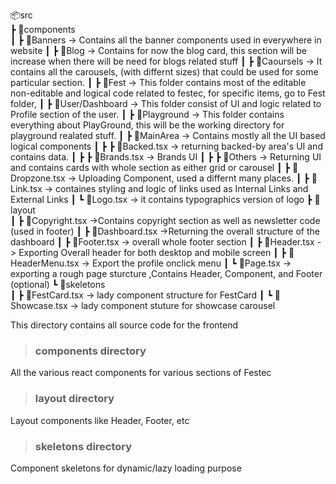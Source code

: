 📦src  
┣ 📂components  
┃ ┣ 📂Banners -> Contains all the banner components used in everywhere in website
┃ ┣ 📂Blog -> Contains for now the blog card, this section will be increase when there will be need for blogs related stuff
┃ ┣ 📂Caoursels -> It contains all the carousels, (with differnt sizes) that could be used for some particular section.
┃ ┣ 📂Fest -> This folder contains most of the editable non-editable and logical code related to festec, for specific items, go to Fest folder,
┃ ┣ 📂User/Dashboard -> This folder consist of UI and logic related to Profile section of the user.
┃ ┣ 📂Playground -> This folder contains everything about PlayGround, this will be the working directory for playground realated stuff.
┃ ┣ 📂MainArea -> Contains mostly all the UI based logical components
┃ ┣  ┣ 📜Backed.tsx -> returning backed-by area's UI and contains data.
┃ ┣  ┣ 📜Brands.tsx -> Brands UI
┃ ┣  ┣ 📜Others -> Returning UI and contains cards with whole section as either grid or carousel
┃ ┣ 📜Dropzone.tsx  -> Uploading Component, used a differnt many places.
┃ ┣ 📜Link.tsx  -> containes styling and logic of links used as Internal Links and External Links
┃ ┗ 📜Logo.tsx  -> it contains typographics version of logo
┣ 📂layout  
┃ ┣ 📜Copyright.tsx  ->Contains copyright section as well as newsletter code (used in footer)
┃ ┣ 📜Dashboard.tsx  ->Returning the overall structure of the dashboard
┃ ┣ 📜Footer.tsx  -> overall whole footer section
┃ ┣ 📜Header.tsx  -> Exporting Overall header for both desktop and mobile screen
┃ ┣ 📜HeaderMenu.tsx  -> Export the profile onclick menu
┃ ┗ 📜Page.tsx  -> exporting a rough page sturcture ,Contains Header, Component, and Footer (optional)
┗ 📂skeletons  
┃ ┣ 📜FestCard.tsx  -> lady component structure for FestCard
┃ ┗ 📜Showcase.tsx -> lady component stuture for showcase carousel

This directory contains all source code for the frontend

> ### **components directory**

All the various react components for various sections of Festec

> ### **layout directory**

Layout components like Header, Footer, etc

> ### **skeletons directory**

Component skeletons for dynamic/lazy loading purpose


